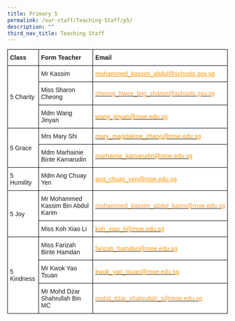 ```yaml
---
title: Primary 5
permalink: /our-staff/Teaching-Staff/p5/
description: ""
third_nav_title: Teaching Staff
---
```



<style type="text/css">
.tg  {border-collapse:collapse;border-spacing:0;margin:0px auto;}
.tg td{border-color:black;border-style:solid;border-width:1px;font-family:Arial, sans-serif;font-size:14px;
  overflow:hidden;padding:10px 5px;word-break:normal;}
.tg th{border-color:black;border-style:solid;border-width:1px;font-family:Arial, sans-serif;font-size:14px;
  font-weight:normal;overflow:hidden;padding:10px 5px;word-break:normal;}
.tg .tg-sce8{background-color:#FFF;color:#FC9400;text-align:left;text-decoration:underline;vertical-align:middle}
.tg .tg-8rcp{background-color:#FFF;font-weight:bold;text-align:left;vertical-align:middle}
.tg .tg-zr06{background-color:#FFF;text-align:left;vertical-align:middle}
.tg .tg-794o{background-color:#FFF;color:#F93;text-align:left;text-decoration:underline;vertical-align:middle}
</style>
<table class="tg">
<tbody>
  <tr>
    <td class="tg-8rcp">Class</td>
    <td class="tg-8rcp">Form Teacher</td>
    <td class="tg-8rcp">Email</td>
  </tr>
  <tr>
    <td class="tg-zr06" rowspan="3">5 Charity</td>
    <td class="tg-zr06">Mr Kassim </td>
    <td class="tg-sce8"><a href="mailto:mohammed_kassim_abdul@schools.gov.sg"><span style="text-decoration:underline;color:#FC9400">mohammed_kassim_abdul@schools.gov.sg</span></a></td>
  </tr>
  <tr>
    <td class="tg-zr06">Miss Sharon Cheong</td>
    <td class="tg-794o"><a href="mailto:cheong_hwee_ling_sharon@schools.gov.sgg" target="_blank" rel="noopener noreferrer"><span style="color:#F93">cheong_hwee_ling_sharon@schools.gov.sg</span></a></td>
  </tr>
  <tr>
    <td class="tg-zr06">Mdm Wang Jinyan</td>
    <td class="tg-zr06"><a href="mailto:wang_jinyan@moe.edu.sg" target="_blank" rel="noopener noreferrer"><span style="color:#FC9400">wang_jinyan@moe.edu.sg</span></a></td>
  </tr>
  <tr>
    <td class="tg-zr06" rowspan="2">5 Grace</td>
    <td class="tg-zr06">Mrs Mary Shi</td>
    <td class="tg-zr06"><a href="mailto:mary_magdalene_zhang@moe.edu.sg" target="_blank" rel="noopener noreferrer"><span style="color:#FC9400">mary_magdalene_zhang@moe.edu.sg</span></a></td>
  </tr>
  <tr>
    <td class="tg-zr06">Mdm Marhainie Binte Kamarudin</td>
    <td class="tg-zr06"><a href="mailto:marhainie_kamarudin@moe.edu.sg" target="_blank" rel="noopener noreferrer"><span style="color:#FC9400">marhainie_kamarudin@moe.edu.sg</span></a></td>
  </tr>
  <tr>
    <td class="tg-zr06"><span style="font-weight:400;font-style:normal">5 Humility</span></td>
    <td class="tg-zr06">Mdm Ang Chuay Yen</td>
    <td class="tg-sce8"><a href="mailto:ang_chuay_yen@moe.edu.sg"><span style="text-decoration:underline;color:#FC9400">ang_chuay_yen@moe.edu.sg</span></a></td>
  </tr>
  <tr>
    <td class="tg-zr06" rowspan="2">5 Joy</td>
    <td class="tg-zr06">Mr Mohammed Kassim Bin Abdul Karim</td>
    <td class="tg-794o"><a href="mailto:mohammed_kassim_abdul_karim@moe.edu.sg%20"><span style="color:#F93">mohammed_kassim_abdul_karim@moe.edu.sg</span></a></td>
  </tr>
  <tr>
    <td class="tg-zr06">Miss Koh Xiao Li</td>
    <td class="tg-zr06"><a href="mailto:koh_xiao_li@moe.edu.sg" target="_blank" rel="noopener noreferrer"><span style="color:#FC9400">koh_xiao_li@moe.edu.sg</span></a></td>
  </tr>
  <tr>
    <td class="tg-zr06" rowspan="3">5 Kindness  </td>
    <td class="tg-zr06">Miss Farizah Binte Hamdan</td>
    <td class="tg-zr06"><a href="mailto:farizah_hamdan@moe.edu.sg" target="_blank" rel="noopener noreferrer"><span style="color:#FC9400">farizah_hamdan@moe.edu.sg</span></a></td>
  </tr>
  <tr>
    <td class="tg-zr06">Mr Kwok Yao Tsuan</td>
    <td class="tg-zr06"><a href="mailto:kwok_yao_tsuan@moe.edu.sg" target="_blank" rel="noopener noreferrer"><span style="color:#FC9400">kwok_yao_tsuan@moe.edu.sg</span></a></td>
  </tr>
  <tr>
    <td class="tg-zr06">Mr Mohd Dzar Shahrullah Bin MC</td>
    <td class="tg-794o"><a href="mailto:mohd_dzar_shahrullah_s@moe.edu.sg"><span style="color:#F93">mohd_dzar_shahrullah_s@moe.edu.sg</span></a></td>
  </tr>
</tbody>
</table>